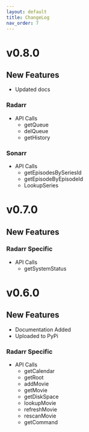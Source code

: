 ```yaml
---
layout: default
title: ChangeLog
nav_order: 7
---
```


# v0.8.0

## New Features

- Updated docs

### Radarr

- API Calls
  - getQueue
  - delQueue
  - getHistory

### Sonarr

- API Calls
  - getEpisodesBySeriesId
  - getEpisodeByEpisodeId
  - LookupSeries

# v0.7.0

## New Features

### Radarr Specific

- API Calls
  - getSystemStatus

# v0.6.0

## New Features

- Documentation Added
- Uploaded to PyPi

### Radarr Specific

- API Calls
  - getCalendar
  - getRoot
  - addMovie
  - getMovie
  - getDiskSpace
  - lookupMovie
  - refreshMovie
  - rescanMovie
  - getCommand
